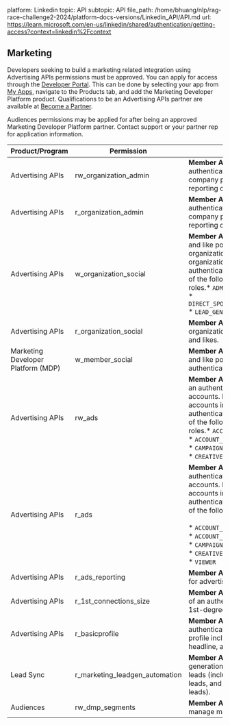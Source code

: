 platform: Linkedin
topic: API
subtopic: API
file_path: /home/bhuang/nlp/rag-race-challenge2-2024/platform-docs-versions/Linkedin_API/API.md
url: https://learn.microsoft.com/en-us/linkedin/shared/authentication/getting-access?context=linkedin%2Fcontext


## Marketing

Developers seeking to build a marketing related integration using Advertising APIs permissions must be approved. You can apply for access through the [Developer Portal](https://www.linkedin.com/developers/). This can be done by selecting your app from [My Apps](https://www.linkedin.com/developers/apps), navigate to the Products tab, and add the Marketing Developer Platform product. Qualifications to be an Advertising APIs partner are available at [Become a Partner](https://business.linkedin.com/marketing-solutions/marketing-partners/become-a-partner/marketing-developer-program).

Audiences permissions may be applied for after being an approved Marketing Developer Platform partner. Contact support or your partner rep for application information.

| Product/Program | Permission | Description |
| --- | --- | --- |
| Advertising APIs | rw\_organization\_admin | **Member Auth**: Manage an authenticated member’s company pages and retrieve reporting data. |
| Advertising APIs | r\_organization\_admin | **Member Auth**: Retrieve an authenticated member’s company pages and their reporting data. |
| Advertising APIs | w\_organization\_social | **Member Auth**: Post, comment and like posts on behalf of an organization. Restricted to organizations in which the authenticated member has one of the following company page roles.* `ADMINISTRATOR`<br>* `DIRECT_SPONSORED_CONTENT_POSTER`<br>* `LEAD_GEN_FORMS_MANAGER` |
| Advertising APIs | r\_organization\_social | **Member Auth**: Retrieve organizations' posts, comments, and likes. |
| Marketing Developer Platform (MDP) | w\_member\_social | **Member Auth**: Post, comment, and like posts on behalf of an authenticated member. |
| Advertising APIs | rw\_ads | **Member Auth**: Manage and read an authenticated member's ad accounts. Restricted to ad accounts in which the authenticated member has one of the following ad account roles.* `ACCOUNT_BILLING_ADMIN`<br>* `ACCOUNT_MANAGER`<br>* `CAMPAIGN_MANAGER`<br>* `CREATIVE_MANAGER` |
| Advertising APIs | r\_ads | **Member Auth**: Read an authenticated member's ad accounts. Restricted to ad accounts in which the authenticated member has one of the following ad account roles:<br><br>* `ACCOUNT_BILLING_ADMIN`<br>* `ACCOUNT_MANAGER`<br>* `CAMPAIGN_MANAGER`<br>* `CREATIVE_MANAGER`<br>* `VIEWER` |
| Advertising APIs | r\_ads\_reporting | **Member Auth**: Retrieve reporting for advertising accounts. |
| Advertising APIs | r\_1st\_connections\_size | **Member Auth**: Retrieve the count of an authenticated member's 1st-degree connections. |
| Advertising APIs | r\_basicprofile | **Member Auth**: Read an authenticated member's basic profile including name, photo, headline, and public profile URL. |
| Lead Sync | r\_marketing\_leadgen\_automation | **Member Auth**: Access your lead generation forms and retrieve leads (including event leads, ad leads, and organization page leads). |
| Audiences | rw\_dmp\_segments | **Member Auth**: Create and manage matched audiences. |